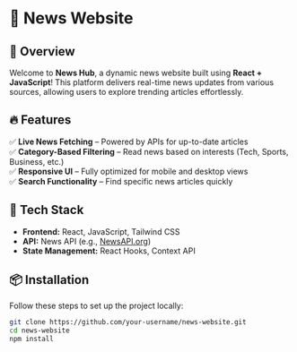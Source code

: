 # 📰 News Website  

## 🌟 Overview  
Welcome to **News Hub**, a dynamic news website built using **React + JavaScript**! This platform delivers real-time news updates from various sources, allowing users to explore trending articles effortlessly.  

## 🔥 Features  
✅ **Live News Fetching** – Powered by APIs for up-to-date articles  
✅ **Category-Based Filtering** – Read news based on interests (Tech, Sports, Business, etc.)  
✅ **Responsive UI** – Fully optimized for mobile and desktop views  
✅ **Search Functionality** – Find specific news articles quickly  

## 🚀 Tech Stack  
- **Frontend:** React, JavaScript, Tailwind CSS  
- **API:** News API (e.g., [NewsAPI.org](https://newsapi.org))  
- **State Management:** React Hooks, Context API  

## 📦 Installation  
Follow these steps to set up the project locally:  

```sh
git clone https://github.com/your-username/news-website.git
cd news-website
npm install
